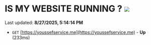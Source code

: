 # IS MY WEBSITE RUNNING ? [![](https://img.shields.io/static/v1?label=Sponsor&message=%E2%9D%A4&logo=GitHub&color=%23fe8e86)](https://github.com/sponsors/Youssef-Lehmam)

Last updated: **8/27/2025, 5:14:14 PM**

- `GET` [https://youssefservice.me](https://youssefservice.me) - **Up** (233ms)
